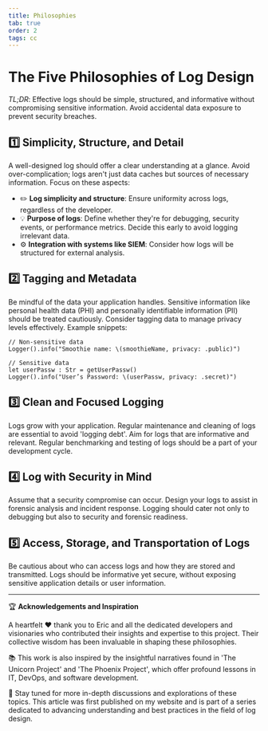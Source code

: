 ```yaml
---
title: Philosophies
tab: true
order: 2
tags: cc
---
```

# The Five Philosophies of Log Design

*TL;DR*: Effective logs should be simple, structured, and informative without compromising sensitive information. Avoid accidental data exposure to prevent security breaches.

## :one: Simplicity, Structure, and Detail

A well-designed log should offer a clear understanding at a glance. Avoid over-complication; logs aren't just data caches but sources of necessary information. Focus on these aspects:

- :pencil2: **Log simplicity and structure**: Ensure uniformity across logs, regardless of the developer.
- :bulb: **Purpose of logs**: Define whether they're for debugging, security events, or performance metrics. Decide this early to avoid logging irrelevant data.
- :gear: **Integration with systems like SIEM**: Consider how logs will be structured for external analysis.

## :two: Tagging and Metadata

Be mindful of the data your application handles. Sensitive information like personal health data (PHI) and personally identifiable information (PII) should be treated cautiously. Consider tagging data to manage privacy levels effectively. Example snippets:

```plaintext
// Non-sensitive data
Logger().info("Smoothie name: \(smoothieName, privacy: .public)")

// Sensitive data
let userPassw : Str = getUserPassw()
Logger().info("User’s Password: \(userPassw, privacy: .secret)")
```

## :three: Clean and Focused Logging

Logs grow with your application. Regular maintenance and cleaning of logs are essential to avoid 'logging debt'. Aim for logs that are informative and relevant. Regular benchmarking and testing of logs should be a part of your development cycle.

## :four: Log with Security in Mind

Assume that a security compromise can occur. Design your logs to assist in forensic analysis and incident response. Logging should cater not only to debugging but also to security and forensic readiness.

## :five: Access, Storage, and Transportation of Logs

Be cautious about who can access logs and how they are stored and transmitted. Logs should be informative yet secure, without exposing sensitive application details or user information.

---


:trophy: **Acknowledgements and Inspiration**

A heartfelt :heart: thank you to Eric and all the dedicated developers and visionaries who contributed their insights and expertise to this project. Their collective wisdom has been invaluable in shaping these philosophies.

:books: This work is also inspired by the insightful narratives found in 'The Unicorn Project' and 'The Phoenix Project', which offer profound lessons in IT, DevOps, and software development.

:loudspeaker: Stay tuned for more in-depth discussions and explorations of these topics. This article was first published on my website and is part of a series dedicated to advancing understanding and best practices in the field of log design.


